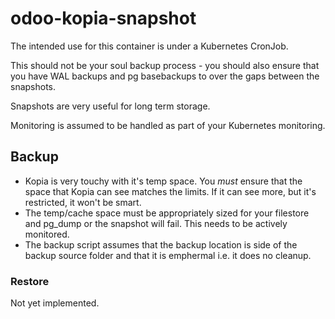 # odoo-kopia-snapshot

The intended use for this container is under a Kubernetes CronJob.

This should not be your soul backup process - you should also ensure that you have WAL
backups and pg basebackups to over the gaps between the snapshots.

Snapshots are very useful for long term storage.

Monitoring is assumed to be handled as part of your Kubernetes monitoring.

## Backup

- Kopia is very touchy with it's temp space. You _must_ ensure that the space that Kopia
  can see matches the limits. If it can see more, but it's restricted, it won't be smart.
- The temp/cache space must be appropriately sized for your filestore and pg_dump or the
  snapshot will fail. This needs to be actively monitored.
- The backup script assumes that the backup location is side of the backup source
  folder and that it is emphermal i.e. it does no cleanup.

### Restore

Not yet implemented.
